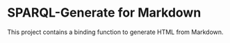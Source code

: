 # SPARQL-Generate for Markdown

This project contains a binding function to generate HTML from Markdown.



